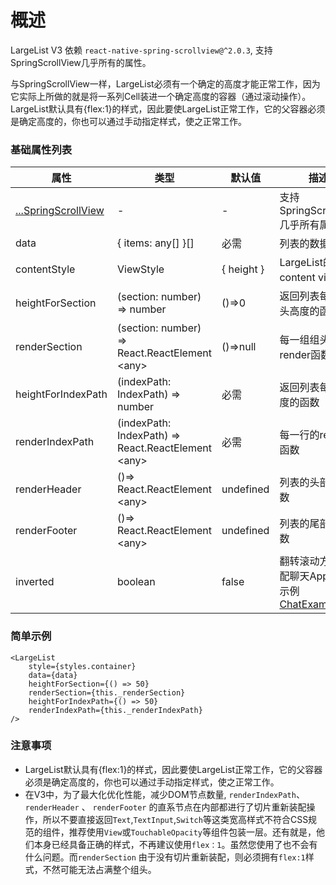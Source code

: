 # 概述

LargeList V3 依赖 `react-native-spring-scrollview@^2.0.3`, 支持SpringScrollView几乎所有的属性。

与SpringScrollView一样，LargeList必须有一个确定的高度才能正常工作，因为它实际上所做的就是将一系列Cell装进一个确定高度的容器（通过滚动操作）。LargeList默认具有{flex:1}的样式，因此要使LargeList正常工作，它的父容器必须是确定高度的，你也可以通过手动指定样式，使之正常工作。

### 基础属性列表

属性  |  类型  |  默认值  |  描述  
---- | ------ | --------- | --------
[...SpringScrollView](https://bolan9999.github.io/react-native-spring-scrollview/#/) | - | - | 支持SpringScrollView几乎所有属性
data | { items: any[] }[] | 必需 | 列表的数据源
contentStyle | ViewStyle | { height } | LargeList的content view样式
heightForSection | (section: number) => number | ()=>0 | 返回列表每一组组头高度的函数
renderSection | (section: number) => React.ReactElement &lt;any> | ()=>null | 每一组组头的render函数
heightForIndexPath | (indexPath: IndexPath) => number | 必需 | 返回列表每一行高度的函数
renderIndexPath | (indexPath: IndexPath) => React.ReactElement &lt;any> | 必需 | 每一行的render函数
renderHeader | ()=> React.ReactElement &lt;any> | undefined | 列表的头部组件函数
renderFooter | ()=> React.ReactElement &lt;any> | undefined | 列表的尾部组件函数
inverted | boolean | false | 翻转滚动方向，适配聊天App，查看示例 [ChatExample](https://github.com/bolan9999/react-native-largelist/tree/master/Examples/ChatExample.js) .

### 简单示例

```
<LargeList
    style={styles.container}
    data={data}
    heightForSection={() => 50}
    renderSection={this._renderSection}
    heightForIndexPath={() => 50}
    renderIndexPath={this._renderIndexPath}
/>
```

### 注意事项
* LargeList默认具有{flex:1}的样式，因此要使LargeList正常工作，它的父容器必须是确定高度的，你也可以通过手动指定样式，使之正常工作。
* 在V3中，为了最大化优化性能，减少DOM节点数量, `renderIndexPath`、 `renderHeader` 、 `renderFooter` 的直系节点在内部都进行了切片重新装配操作，所以不要直接返回`Text`,`TextInput`,`Switch`等这类宽高样式不符合CSS规范的组件，推荐使用`View`或`TouchableOpacity`等组件包装一层。还有就是，他们本身已经具备正确的样式，不再建议使用`flex：1`。虽然您使用了也不会有什么问题。而`renderSection` 由于没有切片重新装配，则必须拥有`flex:1`样式，不然可能无法占满整个组头。
